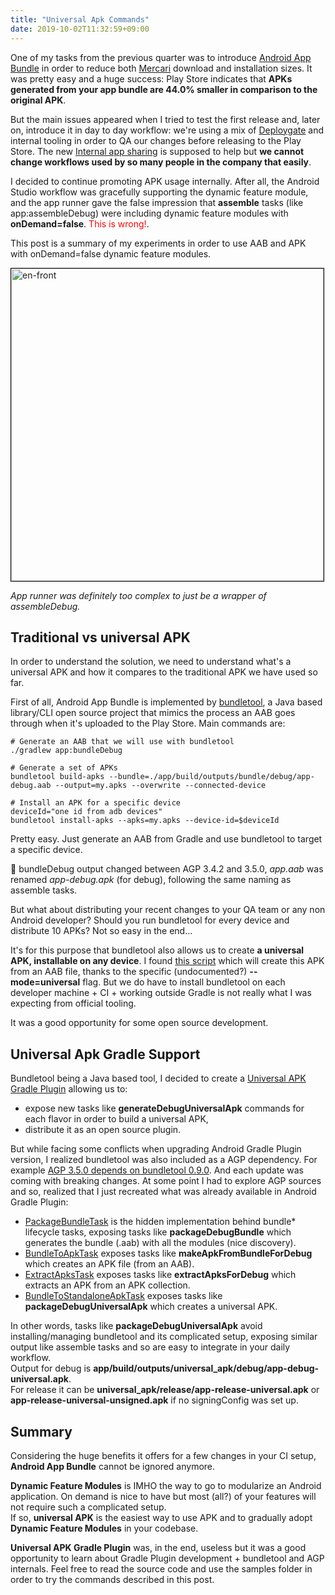 ```yaml
---
title: "Universal Apk Commands"
date: 2019-10-02T11:32:59+09:00
---
```


One of my tasks from the previous quarter was to introduce [Android App Bundle](https://developer.android.com/guide/app-bundle) in order to reduce both [Mercari](https://play.google.com/store/apps/details?id=com.kouzoh.mercari) download and installation sizes.
It was pretty easy and a huge success: Play Store indicates that **APKs generated from your app bundle are 44.0% smaller in comparison to the original APK**.

But the main issues appeared when I tried to test the first release and, later on, introduce it in day to day workflow: we're using a mix of [Deploygate](https://deploygate.com/dashboard) and internal tooling in order to QA our changes before releasing to the Play Store. The new [Internal app sharing](https://support.google.com/googleplay/android-developer/answer/9303479) is supposed to help but **we cannot change workflows used by so many people in the company that easily**.

I decided to continue promoting APK usage internally. After all, the Android Studio workflow was gracefully supporting the dynamic feature module, and the app runner gave the false impression that **assemble** tasks (like app:assembleDebug) were including dynamic feature modules with **onDemand=false**. <span style="color:red">This is wrong!</span>.

This post is a summary of my experiments in order to use AAB and APK with onDemand=false dynamic feature modules.

<img src="/assets/2019-11-02-universal-apk-commands/app-runner-settings.png" alt="en-front" style="width: 500px; border: 1px solid black"/>

*App runner was definitely too complex to just be a wrapper of assembleDebug.*

## Traditional vs universal APK

In order to understand the solution, we need to understand what's a universal APK and how it compares to the traditional APK we have used so far.

First of all, Android App Bundle is implemented by [bundletool](https://github.com/google/bundletool), a Java based library/CLI open source project that mimics the process an AAB goes through when it's uploaded to the Play Store. Main commands are:

```
# Generate an AAB that we will use with bundletool
./gradlew app:bundleDebug

# Generate a set of APKs
bundletool build-apks --bundle=./app/build/outputs/bundle/debug/app-debug.aab --output=my.apks --overwrite --connected-device

# Install an APK for a specific device
deviceId="one id from adb devices"
bundletool install-apks --apks=my.apks --device-id=$deviceId
```

Pretty easy. Just generate an AAB from Gradle and use bundletool to target a specific device.

🚨 bundleDebug output changed between AGP 3.4.2 and 3.5.0, *app.aab* was renamed *app-debug.apk* (for debug), following the same naming as assemble tasks.

But what about distributing your recent changes to your QA team or any non Android developer? Should you run bundletool for every device and distribute 10 APKs? Not so easy in the end...

It's for this purpose that bundletool also allows us to create **a universal APK, installable on any device**. I found [this script](https://github.com/DeployGate/gradle-deploygate-plugin/blob/96b3692b97b6924628f73c42e01569d9ed376f60/example/bundle_universal_apk.bash) which will create this APK from an AAB file, thanks to the specific (undocumented?) **--mode=universal** flag.
But we do have to install bundletool on each developer machine + CI + working outside Gradle is not really what I was expecting from official tooling.

It was a good opportunity for some open source development.

## Universal Apk Gradle Support

Bundletool being a Java based tool, I decided to create a [Universal APK Gradle Plugin](https://github.com/mercari/universal-apk-plugin) allowing us to:

- expose new tasks like **generateDebugUniversalApk** commands for each flavor in order to build a universal APK,
- distribute it as an open source plugin.

But while facing some conflicts when upgrading Android Gradle Plugin version, I realized bundletool was also included as a AGP dependency. For example [AGP 3.5.0 depends on bundletool 0.9.0](https://mvnrepository.com/artifact/com.android.tools.build/gradle/3.5.0). And each update was coming with breaking changes.
At some point I had to explore AGP sources and so, realized that I just recreated what was already available in Android Gradle Plugin:

- [PackageBundleTask](https://android.googlesource.com/platform/tools/base/+/studio-master-dev/build-system/gradle-core/src/main/java/com/android/build/gradle/internal/tasks/PackageBundleTask.kt#225) is the hidden implementation behind bundle* lifecycle tasks, exposing tasks like **packageDebugBundle** which generates the bundle (.aab) with all the modules (nice discovery).
- [BundleToApkTask](https://android.googlesource.com/platform/tools/base/+/studio-master-dev/build-system/gradle-core/src/main/java/com/android/build/gradle/internal/tasks/BundleToApkTask.kt#125) exposes tasks like **makeApkFromBundleForDebug** which creates an APK file (from an AAB).
- [ExtractApksTask](https://android.googlesource.com/platform/tools/base/+/studio-master-dev/build-system/gradle-core/src/main/java/com/android/build/gradle/internal/tasks/ExtractApksTask.kt) exposes tasks like **extractApksForDebug** which extracts an APK from an APK collection.
- [BundleToStandaloneApkTask](https://android.googlesource.com/platform/tools/base/+/studio-master-dev/build-system/gradle-core/src/main/java/com/android/build/gradle/internal/tasks/BundleToStandaloneApkTask.kt#180) exposes tasks like **packageDebugUniversalApk** which creates a universal APK.

In other words, tasks like **packageDebugUniversalApk** avoid installing/managing bundletool and its complicated setup, exposing similar output like assemble tasks and so are easy to integrate in your daily workflow.<br/>
Output for debug is **app/build/outputs/universal_apk/debug/app-debug-universal.apk**.<br/>
For release it can be **universal_apk/release/app-release-universal.apk** or **app-release-universal-unsigned.apk** if no signingConfig was set up.

## Summary

Considering the huge benefits it offers for a few changes in your CI setup,
**Android App Bundle** cannot be ignored anymore.

**Dynamic Feature Modules** is IMHO the way to go to modularize an Android application. On demand is nice to have but most (all?) of your features will not require such a complicated setup.<br/>
If so, **universal APK** is the easiest way to use APK and to gradually adopt **Dynamic Feature Modules** in your codebase.

**Universal APK Gradle Plugin** was, in the end, useless but it was a good opportunity to learn about Gradle Plugin development + bundletool and AGP internals. Feel free to read the source code and use the samples folder in order to try the commands described in this post.

